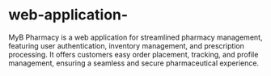 # web-application-
MyB Pharmacy is a web application for streamlined pharmacy management, featuring user authentication, inventory management, and prescription processing. It offers customers easy order placement, tracking, and profile management, ensuring a seamless and secure pharmaceutical experience.
